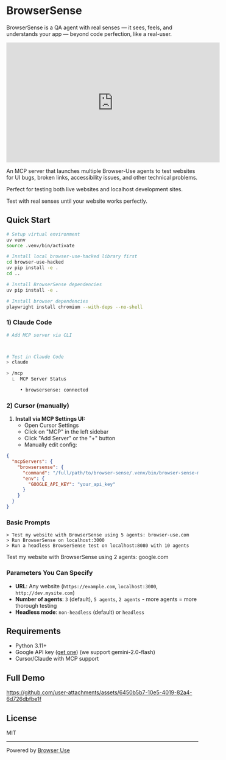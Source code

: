 # BrowserSense

BrowserSense is a QA agent with real senses — it sees, feels, and understands your app — beyond code perfection, like a real-user.

<iframe width="560" height="315" src="https://www.youtube.com/embed/JaB9KoJSzS4?si=BBfxiDw72qoMKF__" title="YouTube video player" frameborder="0" allow="accelerometer; autoplay; clipboard-write; encrypted-media; gyroscope; picture-in-picture; web-share" referrerpolicy="strict-origin-when-cross-origin" allowfullscreen></iframe>

An MCP server that launches multiple Browser-Use agents to test websites for UI bugs, broken links, accessibility issues, and other technical problems.

Perfect for testing both live websites and localhost development sites. 

Test with real senses until your website works perfectly.

## Quick Start

```bash
# Setup virtual environment
uv venv
source .venv/bin/activate

# Install local browser-use-hacked library first
cd browser-use-hacked
uv pip install -e .
cd ..

# Install BrowserSense dependencies
uv pip install -e .

# Install browser dependencies
playwright install chromium --with-deps --no-shell
```

### 1) Claude Code

```bash
# Add MCP server via CLI



# Test in Claude Code
> claude

> /mcp 
  ⎿  MCP Server Status

     • browsersense: connected
```

### 2) Cursor (manually)

1. **Install via MCP Settings UI:**
   - Open Cursor Settings
   - Click on "MCP" in the left sidebar  
   - Click "Add Server" or the "+" button
   - Manually edit config:
  
```json
{
  "mcpServers": {
    "browsersense": {
      "command": "/full/path/to/browser-sense/.venv/bin/browser-sense-mcp",
      "env": {
        "GOOGLE_API_KEY": "your_api_key"
      }
    }
  }
}

```

### Basic Prompts
```
> Test my website with BrowserSense using 5 agents: browser-use.com
> Run BrowserSense on localhost:3000
> Run a headless BrowserSense test on localhost:8080 with 10 agents
```

Test my website with BrowserSense using 2 agents: google.com

### Parameters You Can Specify
- **URL**: Any website (`https://example.com`, `localhost:3000`, `http://dev.mysite.com`)
- **Number of agents**: `3` (default), `5 agents`, `2 agents` - more agents = more thorough testing
- **Headless mode**: `non-headless` (default) or `headless`

## Requirements

- Python 3.11+
- Google API key ([get one](https://developers.google.com/maps/api-security-best-practices)) (we support gemini-2.0-flash)
- Cursor/Claude with MCP support

## Full Demo


https://github.com/user-attachments/assets/6450b5b7-10e5-4019-82a4-6d726dbfbe1f



## License

MIT

---

Powered by [Browser Use](https://github.com/browser-use/browser-use) 
